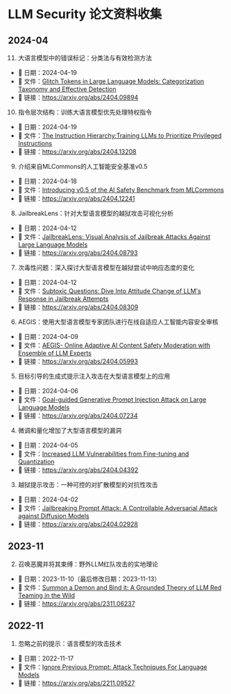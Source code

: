 # LLM Security 论文资料收集

## 2024-04

11. 大语言模型中的错误标记：分类法与有效检测方法

- 📅 日期：2024-04-19
- 📑 文件：[Glitch Tokens in Large Language Models: Categorization
Taxonomy and Effective Detection](./Glitch%20Tokens%20in%20Large%20Language%20Models-%20Categorization%20Taxonomy%20and%20Effective%20Detection.pdf)
- 🔗 链接：<https://arxiv.org/abs/2404.09894>

10. 指令层次结构：训练大语言模型优先处理特权指令

- 📅 日期：2024-04-19
- 📑 文件：[The Instruction Hierarchy:Training LLMs to Prioritize Privileged Instructions](./The%20Instruction%20Hierarchy-%20Training%20LLMs%20to%20Prioritize%20Privileged%20Instructions.pdf)
- 🔗 链接：<https://arxiv.org/abs/2404.13208>

9. 介绍来自MLCommons的人工智能安全基准v0.5

- 📅 日期：2024-04-18
- 📑 文件：[Introducing v0.5 of the AI Safety Benchmark from MLCommons](./Introducing%20v0.5%20of%20the%20AI%20Safety%20Benchmark%20from%20MLCommons.pdf)
- 🔗 链接：<https://arxiv.org/abs/2404.12241>


8. JailbreakLens：针对大型语言模型的越狱攻击可视化分析

- 📅 日期：2024-04-12
- 📑 文件：[JailbreakLens: Visual Analysis of Jailbreak Attacks Against Large Language Models](./JailbreakLens-%20Visual%20Analysis%20of%20Jailbreak%20Attacks%20Against%20Large%20Language%20Models.pdf)
- 🔗 链接：<https://arxiv.org/abs/2404.08793>

7. 次毒性问题：深入探讨大型语言模型在越狱尝试中响应态度的变化

- 📅 日期：2024-04-12
- 📑 文件：[Subtoxic Questions: Dive Into Attitude Change of LLM's Response in Jailbreak Attempts](./Subtoxic%20Questions-%20Dive%20Into%20Attitude%20Change%20of%20LLM's%20Response%20in%20Jailbreak%20Attempts.pdf)
- 🔗 链接：<https://arxiv.org/abs/2404.08309>

6. AEGIS：使用大型语言模型专家团队进行在线自适应人工智能内容安全审核

- 📅 日期：2024-04-09
- 📑 文件：[AEGIS- Online Adaptive AI Content Safety Moderation with Ensemble of LLM Experts](./AEGIS-%20Online%20Adaptive%20AI%20Content%20Safety%20Moderation%20with%20Ensemble%20of%20LLM%20Experts.pdf)
- 🔗 链接：<https://arxiv.org/abs/2404.05993>

5. 目标引导的生成式提示注入攻击在大型语言模型上的应用

- 📅 日期：2024-04-06
- 📑 文件：[Goal-guided Generative Prompt Injection Attack on Large Language Models](./Goal-guided%20Generative%20Prompt%20Injection%20Attack%20on%20Large%20Language%20Models.pdf)
- 🔗 链接：<https://arxiv.org/abs/2404.07234>

4. 微调和量化增加了大型语言模型的漏洞

- 📅 日期：2024-04-05
- 📑 文件：[Increased LLM Vulnerabilities from Fine-tuning and Quantization](./Increased%20LLM%20Vulnerabilities%20from%20Fine-tuning%20and%20Quantization.pdf)
- 🔗 链接：<https://arxiv.org/abs/2404.04392>

3. 越狱提示攻击：一种可控的对扩散模型的对抗性攻击

- 📅 日期：2024-04-02
- 📑 文件：[Jailbreaking Prompt Attack: A Controllable Adversarial Attack against Diffusion Models](./Jailbreaking%20Prompt%20Attack-%20A%20Controllable%20Adversarial%20Attack%20against%20Diffusion%20Models.pdf)
- 🔗 链接：<https://arxiv.org/abs/2404.02928>

## 2023-11

2. 召唤恶魔并将其束缚：野外LLM红队攻击的实地理论

- 📅 日期：2023-11-10（最后修改日期：2023-11-13）
- 📑 文件：[Summon a Demon and Bind it: A Grounded Theory of LLM Red Teaming in the Wild](./Summon%20a%20Demon%20and%20Bind%20it:%20A%20Grounded%20Theory%20of%20LLM%20Red%20Teaming%20in%20the%20Wild.pdf)
- 🔗 链接：<https://arxiv.org/abs/2311.06237>

## 2022-11

1. 忽略之前的提示：语言模型的攻击技术

- 📅 日期：2022-11-17
- 📑 文件：[Ignore Previous Prompt: Attack Techniques For Language Models](./Ignore%20Previous%20Prompt-%20Attack%20Techniques%20For%20Language%20Models.pdf)
- 🔗 链接：<https://arxiv.org/abs/2211.09527>
